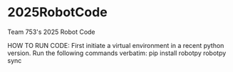 # 2025RobotCode
Team 753's 2025 Robot Code

HOW TO RUN CODE:
First initiate a virtual environment in a recent python version.
Run the following commands verbatim:
pip install robotpy
robotpy sync